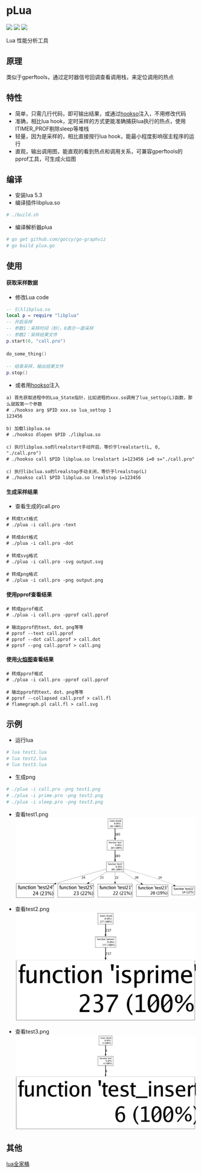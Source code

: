 # pLua

[<img src="https://img.shields.io/github/license/esrrhs/pLua">](https://github.com/esrrhs/pLua)
[<img src="https://img.shields.io/github/languages/top/esrrhs/pLua">](https://github.com/esrrhs/pLua)
[<img src="https://img.shields.io/github/actions/workflow/status/esrrhs/pLua/ccpp.yml?branch=master">](https://github.com/esrrhs/pLua/actions)

Lua 性能分析工具

## 原理
类似于gperftools，通过定时器信号回调查看调用栈，来定位调用的热点

## 特性
- 简单，只需几行代码，即可输出结果，或通过[hookso](https://github.com/esrrhs/hookso)注入，不用修改代码
- 准确，相比lua hook，定时采样的方式更能准确捕获lua执行的热点，使用ITIMER_PROF剔除sleep等堆栈
- 轻量，因为是采样的，相比直接按行lua hook，能最小程度影响宿主程序的运行
- 直观，输出调用图，能直观的看到热点和调用关系，可兼容gperftools的pprof工具，可生成火焰图

## 编译
* 安装lua 5.3
* 编译插件libplua.so
``` bash
# ./build.sh
```
* 编译解析器plua
``` bash
# go get github.com/goccy/go-graphviz
# go build plua.go
```

## 使用
#### 获取采样数据
* 修改Lua code
``` lua
-- 引入libplua.so
local p = require "libplua"
-- 开启采样
-- 参数1：采样时间（秒），0表示一直采样
-- 参数2：采样结果文件
p.start(0, "call.pro")

do_some_thing()

-- 结束采样，输出结果文件
p.stop()

```
* 或者用[hookso](https://github.com/esrrhs/hookso)注入
```
a) 首先获取进程中的Lua_State指针，比如进程的xxx.so调用了lua_settop(L)函数，那么就取第一个参数
# ./hookso arg $PID xxx.so lua_settop 1 
123456

b) 加载libplua.so
# ./hookso dlopen $PID ./libplua.so

c) 执行libplua.so的lrealstart手动开启，等价于lrealstart(L, 0, "./call.pro")
# ./hookso call $PID libplua.so lrealstart i=123456 i=0 s="./call.pro"

c) 执行libclua.so的lrealstop手动关闭，等价于lrealstop(L)
# ./hookso call $PID libplua.so lrealstop i=123456
```
#### 生成采样结果
* 查看生成的call.pro
```
# 转成txt格式
# ./plua -i call.pro -text

# 转成dot格式
# ./plua -i call.pro -dot

# 转成svg格式
# ./plua -i call.pro -svg output.svg

# 转成png格式
# ./plua -i call.pro -png output.png
```
#### 使用pprof查看结果
```
# 转成pprof格式
# ./plua -i call.pro -pprof call.pprof

# 输出pprof的text、dot、png等等
# pprof --text call.pprof
# pprof --dot call.pprof > call.dot
# pprof --png call.pprof > call.png
```

#### 使用[火焰图](https://github.com/brendangregg/FlameGraph)查看结果
```
# 转成pprof格式
# ./plua -i call.pro -pprof call.pprof

# 输出pprof的text、dot、png等等
# pprof --collapsed call.prof > call.fl
# flamegraph.pl call.fl > call.svg
```

## 示例
* 运行lua
```bash
# lua test1.lua
# lua test2.lua
# lua test3.lua
```
* 生成png
```bash
# ./plua -i call.pro -png test1.png
# ./plua -i prime.pro -png test2.png
# ./plua -i sleep.pro -png test3.png
```

* 查看test1.png
![image](test/test1.png)

* 查看test2.png
![image](test/test2.png)
  
* 查看test3.png
![image](test/test3.png)

## 其他
[lua全家桶](https://github.com/esrrhs/lua-family-bucket)
